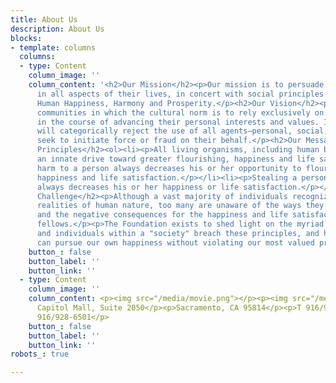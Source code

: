 ```yaml
---
title: About Us
description: About Us
blocks:
- template: columns
  columns:
  - type: Content
    column_image: ''
    column_content: '<h2>Our Mission</h2><p>Our mission is to persuade people to act,
      in all aspects of their lives, in concert with social principles that advance
      Human Happiness, Harmony and Prosperity.</p><h2>Our Vision</h2><p>To see vibrant
      communities in which the cultural norm is to rely exclusively on voluntary relationships
      in the course of advancing their personal interests and values. Individuals
      will categorically reject the use of all agents—personal, social, or political—who
      seek to initiate force or fraud on their behalf.</p><h2>Our Message: Social
      Principles</h2><ol><li><p>All living organisms, including human beings, have
      an innate drive toward greater flourishing, happiness and life satisfaction.</p></li><li><p>Physical
      harm to a person always decreases his or her opportunity to flourish, to achieve
      happiness and life satisfaction.</p></li><li><p>Stealing a person’s property
      always decreases his or her happiness or life satisfaction.</p></li></ol><h2>The
      Challenge</h2><p>Although a vast majority of individuals recognize these fundamental
      realities of human nature, too many are unaware of the ways they are disregarded
      and the negative consequences for the happiness and life satisfaction of their
      fellows.</p><p>The Foundation exists to shed light on the myriad ways institutions
      and individuals within a "society" breach these principles, and how we each
      can pursue our own happiness without violating our most valued principles.</p>'
    button_: false
    button_label: ''
    button_link: ''
  - type: Content
    column_image: ''
    column_content: <p><img src="/media/movie.png"></p><p><img src="/media/survey_icon.png"></p><p>500
      Capitol Mall, Suite 2050</p><p>Sacramento, CA 95814</p><p>T 916/928-6500</p><p>F
      916/928-6501</p>
    button_: false
    button_label: ''
    button_link: ''
robots_: true

---
```

